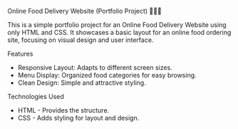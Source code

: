  Online Food Delivery Website (Portfolio Project) 🍔🍕🌮

This is a simple portfolio project for an Online Food Delivery Website using only HTML and CSS. It showcases a basic layout for an online food ordering site, focusing on visual design and user interface.

 Features
* Responsive Layout: Adapts to different screen sizes.
* Menu Display: Organized food categories for easy browsing.
* Clean Design: Simple and attractive styling.
 
 Technologies Used
* HTML - Provides the structure.
* CSS - Adds styling for layout and design.




